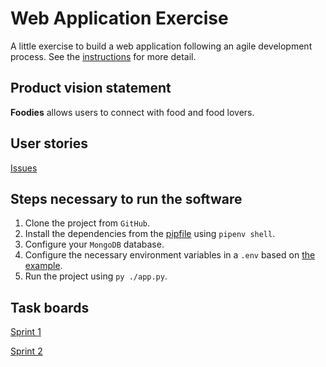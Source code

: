# Web Application Exercise

A little exercise to build a web application following an agile development process. See the [instructions](instructions.md) for more detail.

## Product vision statement

**Foodies** allows users to connect with food and food lovers.

## User stories

[Issues](https://github.com/swe-students-fall2025/2-web-app-jdj/issues)

## Steps necessary to run the software

1. Clone the project from ```GitHub```.
2. Install the dependencies from the [pipfile](pipfile) using ```pipenv shell```.
3. Configure your ```MongoDB``` database.
4. Configure the necessary environment variables in a ```.env``` based on [the example](env.example).
5. Run the project using ```py ./app.py```.

## Task boards

[Sprint 1](https://github.com/orgs/swe-students-fall2025/projects/45/views/1)

[Sprint 2](https://github.com/orgs/swe-students-fall2025/projects/76/views/1)
